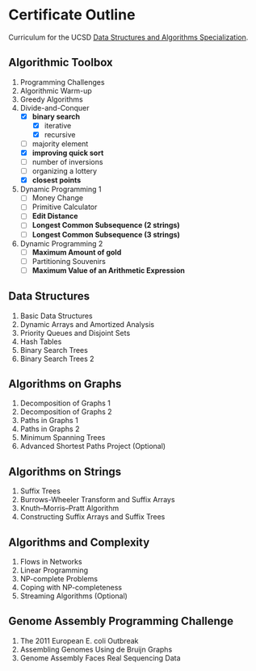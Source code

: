 # Certificate Outline

Curriculum for the UCSD [Data Structures and Algorithms Specialization](https://www.coursera.org/specializations/data-structures-algorithms).

## Algorithmic Toolbox
1.	Programming Challenges
2.	Algorithmic Warm-up
3.	Greedy Algorithms
4.	Divide-and-Conquer
    - [x] **binary search**
        - [x] iterative
        - [x] recursive
    - [ ] majority element
    - [x] **improving quick sort**
    - [ ] number of inversions
    - [ ] organizing a lottery
    - [x] **closest points**
5.	Dynamic Programming 1
    - [ ] Money Change
    - [ ] Primitive Calculator
    - [ ] **Edit Distance**
    - [ ] **Longest Common Subsequence (2 strings)**
    - [ ] **Longest Common Subsequence (3 strings)**
6.	Dynamic Programming 2
    - [ ] **Maximum Amount of gold**
    - [ ] Partitioning Souvenirs
    - [ ] **Maximum Value of an Arithmetic Expression**
## Data Structures
1.	Basic Data Structures
2.	Dynamic Arrays and Amortized Analysis
3.	Priority Queues and Disjoint Sets
4.	Hash Tables
5.	Binary Search Trees
6.	Binary Search Trees 2
## Algorithms on Graphs
1.	Decomposition of Graphs 1
2.	Decomposition of Graphs 2
3.	Paths in Graphs 1
4.	Paths in Graphs 2
5.	Minimum Spanning Trees
6.	Advanced Shortest Paths Project (Optional)
## Algorithms on Strings
1.	Suffix Trees
2.	Burrows-Wheeler Transform and Suffix Arrays
3.	Knuth–Morris–Pratt Algorithm
4.	Constructing Suffix Arrays and Suffix Trees
## Algorithms and Complexity
1.	Flows in Networks
2.	Linear Programming
3.	NP-complete Problems
4.	Coping with NP-completeness
5.	Streaming Algorithms (Optional)
## Genome Assembly Programming Challenge
1.	The 2011 European E. coli Outbreak
2.	Assembling Genomes Using de Bruijn Graphs
3.	Genome Assembly Faces Real Sequencing Data
